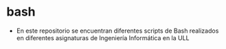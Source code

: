# bash
* En este repositorio se encuentran diferentes scripts de Bash realizados en diferentes asignaturas de Ingeniería Informática en la ULL
